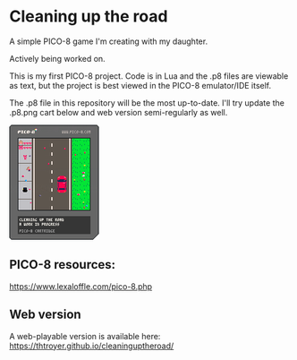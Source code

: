 # Cleaning up the road
A simple PICO-8 game I'm creating with my daughter.

Actively being worked on.

This is my first PICO-8 project.  Code is in Lua and the .p8 files are viewable as text, but the project is best viewed in the PICO-8 emulator/IDE itself.

The .p8 file in this repository will be the most up-to-date.  I'll try update the .p8.png cart below and web version semi-regularly as well.

![Pico8 cart](docs/cleaninguptheroad.p8.png)

## PICO-8 resources:
https://www.lexaloffle.com/pico-8.php

## Web version
A web-playable version is available here:  https://thtroyer.github.io/cleaninguptheroad/
